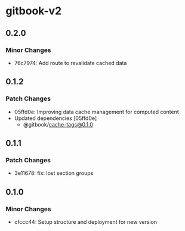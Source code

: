 # gitbook-v2

## 0.2.0

### Minor Changes

-   76c7974: Add route to revalidate cached data

## 0.1.2

### Patch Changes

-   05ffd0e: Improving data cache management for computed content
-   Updated dependencies [05ffd0e]
    -   @gitbook/cache-tags@0.1.0

## 0.1.1

### Patch Changes

-   3e11678: fix: lost section groups

## 0.1.0

### Minor Changes

-   cfccc44: Setup structure and deployment for new version

